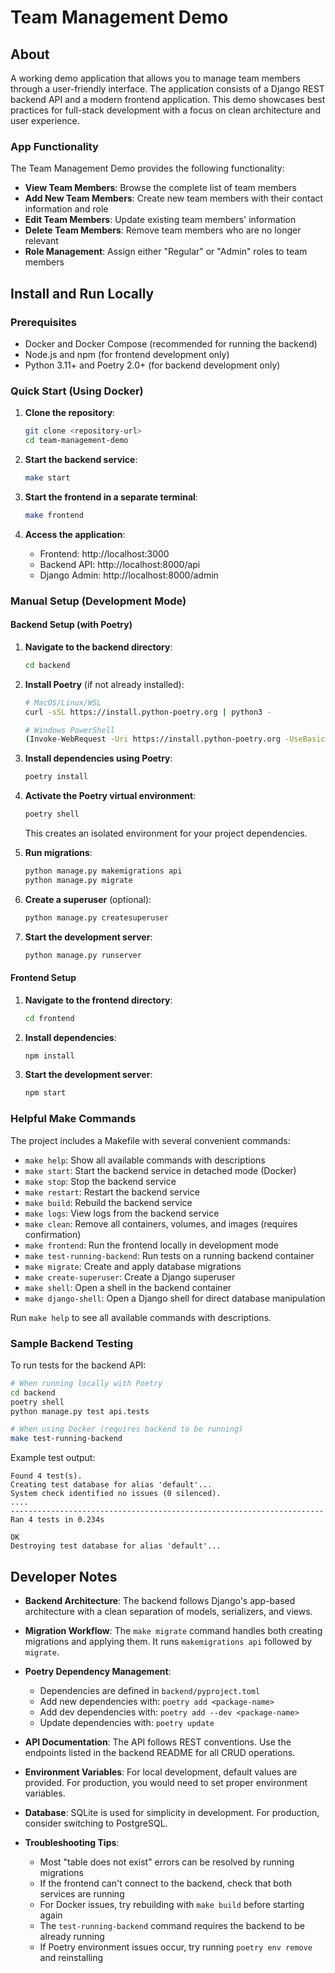# Team Management Demo

## About
A working demo application that allows you to manage team members through a user-friendly interface. The application consists of a Django REST backend API and a modern frontend application. This demo showcases best practices for full-stack development with a focus on clean architecture and user experience.

### App Functionality

The Team Management Demo provides the following functionality:

- **View Team Members**: Browse the complete list of team members
- **Add New Team Members**: Create new team members with their contact information and role
- **Edit Team Members**: Update existing team members' information
- **Delete Team Members**: Remove team members who are no longer relevant
- **Role Management**: Assign either "Regular" or "Admin" roles to team members

## Install and Run Locally

### Prerequisites

- Docker and Docker Compose (recommended for running the backend)
- Node.js and npm (for frontend development only)
- Python 3.11+ and Poetry 2.0+ (for backend development only)

### Quick Start (Using Docker)

1. **Clone the repository**:
   ```bash
   git clone <repository-url>
   cd team-management-demo
   ```

2. **Start the backend service**:
   ```bash
   make start
   ```

3. **Start the frontend in a separate terminal**:
   ```bash
   make frontend
   ```

4. **Access the application**:
   - Frontend: http://localhost:3000
   - Backend API: http://localhost:8000/api
   - Django Admin: http://localhost:8000/admin

### Manual Setup (Development Mode)

#### Backend Setup (with Poetry)

1. **Navigate to the backend directory**:
   ```bash
   cd backend
   ```

2. **Install Poetry** (if not already installed):
   ```bash
   # MacOS/Linux/WSL
   curl -sSL https://install.python-poetry.org | python3 -
   
   # Windows PowerShell
   (Invoke-WebRequest -Uri https://install.python-poetry.org -UseBasicParsing).Content | python -
   ```

3. **Install dependencies using Poetry**:
   ```bash
   poetry install
   ```

4. **Activate the Poetry virtual environment**:
   ```bash
   poetry shell
   ```
   This creates an isolated environment for your project dependencies.

5. **Run migrations**:
   ```bash
   python manage.py makemigrations api
   python manage.py migrate
   ```

6. **Create a superuser** (optional):
   ```bash
   python manage.py createsuperuser
   ```

7. **Start the development server**:
   ```bash
   python manage.py runserver
   ```

#### Frontend Setup

1. **Navigate to the frontend directory**:
   ```bash
   cd frontend
   ```

2. **Install dependencies**:
   ```bash
   npm install
   ```

3. **Start the development server**:
   ```bash
   npm start
   ```

### Helpful Make Commands

The project includes a Makefile with several convenient commands:

- `make help`: Show all available commands with descriptions
- `make start`: Start the backend service in detached mode (Docker)
- `make stop`: Stop the backend service
- `make restart`: Restart the backend service
- `make build`: Rebuild the backend service
- `make logs`: View logs from the backend service
- `make clean`: Remove all containers, volumes, and images (requires confirmation)
- `make frontend`: Run the frontend locally in development mode
- `make test-running-backend`: Run tests on a running backend container
- `make migrate`: Create and apply database migrations
- `make create-superuser`: Create a Django superuser
- `make shell`: Open a shell in the backend container
- `make django-shell`: Open a Django shell for direct database manipulation

Run `make help` to see all available commands with descriptions.

### Sample Backend Testing

To run tests for the backend API:

```bash
# When running locally with Poetry
cd backend
poetry shell
python manage.py test api.tests

# When using Docker (requires backend to be running)
make test-running-backend
```

Example test output:
```
Found 4 test(s).
Creating test database for alias 'default'...
System check identified no issues (0 silenced).
....
----------------------------------------------------------------------
Ran 4 tests in 0.234s

OK
Destroying test database for alias 'default'...
```

## Developer Notes

- **Backend Architecture**: The backend follows Django's app-based architecture with a clean separation of models, serializers, and views.
  
- **Migration Workflow**: The `make migrate` command handles both creating migrations and applying them. It runs `makemigrations api` followed by `migrate`.

- **Poetry Dependency Management**: 
  - Dependencies are defined in `backend/pyproject.toml`
  - Add new dependencies with: `poetry add <package-name>`
  - Add dev dependencies with: `poetry add --dev <package-name>`
  - Update dependencies with: `poetry update`

- **API Documentation**: The API follows REST conventions. Use the endpoints listed in the backend README for all CRUD operations.

- **Environment Variables**: For local development, default values are provided. For production, you would need to set proper environment variables.

- **Database**: SQLite is used for simplicity in development. For production, consider switching to PostgreSQL.

- **Troubleshooting Tips**:
  - Most "table does not exist" errors can be resolved by running migrations
  - If the frontend can't connect to the backend, check that both services are running
  - For Docker issues, try rebuilding with `make build` before starting again
  - The `test-running-backend` command requires the backend to be already running
  - If Poetry environment issues occur, try running `poetry env remove` and reinstalling
